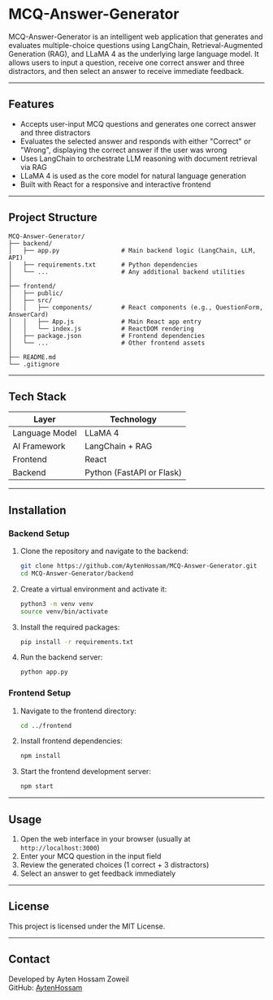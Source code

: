 # MCQ-Answer-Generator

MCQ-Answer-Generator is an intelligent web application that generates and evaluates multiple-choice questions using LangChain, Retrieval-Augmented Generation (RAG), and LLaMA 4 as the underlying large language model. It allows users to input a question, receive one correct answer and three distractors, and then select an answer to receive immediate feedback.

---

## Features

- Accepts user-input MCQ questions and generates one correct answer and three distractors
- Evaluates the selected answer and responds with either "Correct" or "Wrong", displaying the correct answer if the user was wrong
- Uses LangChain to orchestrate LLM reasoning with document retrieval via RAG
- LLaMA 4 is used as the core model for natural language generation
- Built with React for a responsive and interactive frontend

---

## Project Structure

```
MCQ-Answer-Generator/
├── backend/
│   ├── app.py                 # Main backend logic (LangChain, LLM, API)
│   ├── requirements.txt       # Python dependencies
│   └── ...                    # Any additional backend utilities
│
├── frontend/
│   ├── public/
│   ├── src/
│   │   ├── components/        # React components (e.g., QuestionForm, AnswerCard)
│   │   ├── App.js             # Main React app entry
│   │   └── index.js           # ReactDOM rendering
│   ├── package.json           # Frontend dependencies
│   └── ...                    # Other frontend assets
│
├── README.md
└── .gitignore
```

---

## Tech Stack

| Layer         | Technology                        |
|---------------|------------------------------------|
| Language Model| LLaMA 4                            |
| AI Framework  | LangChain + RAG                    |
| Frontend      | React                              |
| Backend       | Python (FastAPI or Flask)          |

---

## Installation

### Backend Setup

1. Clone the repository and navigate to the backend:
   ```bash
   git clone https://github.com/AytenHossam/MCQ-Answer-Generator.git
   cd MCQ-Answer-Generator/backend
   ```

2. Create a virtual environment and activate it:
   ```bash
   python3 -m venv venv
   source venv/bin/activate
   ```

3. Install the required packages:
   ```bash
   pip install -r requirements.txt
   ```

4. Run the backend server:
   ```bash
   python app.py
   ```

### Frontend Setup

1. Navigate to the frontend directory:
   ```bash
   cd ../frontend
   ```

2. Install frontend dependencies:
   ```bash
   npm install
   ```

3. Start the frontend development server:
   ```bash
   npm start
   ```

---

## Usage

1. Open the web interface in your browser (usually at `http://localhost:3000`)
2. Enter your MCQ question in the input field
3. Review the generated choices (1 correct + 3 distractors)
4. Select an answer to get feedback immediately

---

## License

This project is licensed under the MIT License.

---

## Contact

Developed by Ayten Hossam Zoweil  
GitHub: [AytenHossam](https://github.com/AytenHossam)
